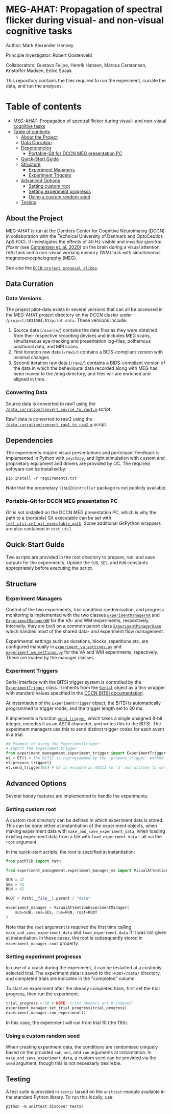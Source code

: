 # MEG-AHAT: Propagation of spectral flicker during visual- and non-visual cognitive tasks

Author: Mark Alexander Henney

Principle Investigator: Robert Oostenveld

Collaborators: Gustavo Feijoo, Henrik Hansen, Marcus Carstensen, Kristoffer Madsen, Eelke Spaak

This repository contains the files required to run the experiment, currate the data, and run the analyses.

# Table of contents

- [MEG-AHAT: Propagation of spectral flicker during visual- and non-visual cognitive tasks](#meg-ahat-propagation-of-spectral-flicker-during-visual--and-non-visual-cognitive-tasks)
- [Table of contents](#table-of-contents)
  - [About the Project ](#about-the-project-)
  - [Data Curration ](#data-curration-)
  - [Dependencies ](#dependencies-)
    - [Portable-Git for DCCN MEG presentation PC](#portable-git-for-dccn-meg-presentation-pc)
  - [Quick-Start Guide ](#quick-start-guide-)
  - [Structure ](#structure-)
    - [Experiment Managers ](#experiment-managers-)
    - [Experiment Triggers ](#experiment-triggers-)
  - [Advanced Options ](#advanced-options-)
    - [Setting custom root ](#setting-custom-root-)
    - [Setting experiment progresss ](#setting-experiment-progresss-)
    - [Using a custom random seed ](#using-a-custom-random-seed-)
  - [Testing](#testing)

## About the Project <a name="about"></a>

MEG-AHAT is run at the Donders Center for Cognitive Neuroimaing (DCCN) in collaboration with the Technical University of Denmark and OptoCeutics ApS (OC).
It investigates the effects of 40 Hz visible and *invisible spectral flicker* (see [Carstensen et. al. 2020](https://doi.org/10.1117/12.2544338)) on the brain during a visual attention (VA) task and a non-visual working memory (WM) task with simultaneous megnetoencephalography (MEG).

See also the 
[`DCCN project proposal slides`](protocol/Invisible-Flicker_aka_MEG-AHAT_project_PPM.pptx).

## Data Curration <a name="data-curration"></a>

### Data Versions
The project pilot-data exists in several versions that can all be accessed in the MEG-AHAT
project directory on the DCCN cluster under `/project/3031004.01/pilot-data`. These versions
include:

1. Source data (`/source/`) contains the data files as they were obtained from their
    respective recording devices and includes MEG scans, simultaneous eye-tracking
    and presentation log-files, polhemous positional data, and MRI scans.
2. First iteration raw data (`/raw1/`) contains a BIDS-compliant version with minimal
    changes
2. Second iteration raw data (`/raw2/`) contains a BIDS-compliant version of the data
    in which the behevioural data recorded along with MEG has been moved to the /meg
    directory, and files will are enriched and aligned in time.

### Converting Data

Source data is converted to raw1 using the 
[`/data_curration/convert_source_to_raw1.m`](data_curration/convert_source_to_raw1.m) script.

Raw1 data is converted to raw2 using the 
[`/data_curration/convert_raw1_to_raw2.m`](data_curration/convert_raw1_to_raw2.m) script.


## Dependencies <a name="dependencies"></a>

The experiments require visual presentations and participant feedback is implemented in Python with `psychopy`, and light stimulation with custom and proprietary equipment and drivers are provided by OC. The required software can be installed by:

```
pip install -r requirements.txt
```

Note that the proprietary `libLEDController` package is not publicly available.

### Portable-Git for DCCN MEG presentation PC

Git is not installed on the DCCN MEG presentation PC, which is why the path to a (portable) Git executable can be set with [`test_util.set_git_executable_path`](tests/test_util.py#L36). Some additional GitPython wrappers are also contained in `test_util`.


## Quick-Start Guide <a name="quickstart"></a>

Two scripts are provided in the root directory to prepare, run, and save outputs for the experiments. Update the `SUB`, `SES`, and `RUN` constants appropriately before executing the script.

## Structure <a name="structure"></a>

### Experiment Managers <a name="managers"></a>

Control of the two experiments, trial condition randomisation, and progress monitoring is implemented with the two classes 
[`ExperimentManagerVA`](experiment_management/experiment_manager_va.py#L15)
and [`ExperimentManagerWM`](experiment_management/experiment_manager_wm.py#L13) for the VA- and WM-experiments, respectively. Internally, they are built on a common parent class [`ExperimentManagerBase`](experiment_management/experiment_manager_base.py#L11) which handles most of the shared data- and experiment flow management.

Experimental settings such as durations, blocks, repetitions etc. are configured manually in [`experiment_va_settings.py`](experiment_management/experiment_va_settings.py) and [`experiment_wm_settings.py`](experiment_management/experiment_wm_settings.py) for the VA and WM experiments, repectively. These are loaded by the manager classes.

### Experiment Triggers <a name="triggers"></a>

Serial interface with the BITSI trigger system is controlled by the [`ExperimentTrigger`](experiment_management/experiment_trigger.py#L27) class. It inherits from the [`Serial`](https://pyserial.readthedocs.io/en/latest/pyserial_api.html) object as a thin wrapper with standard values specified in the [DCCN BITSI documentation](https://intranet.donders.ru.nl/index.php?id=lab-bitsi&no_cache=1&sword_list%5B%5D=bitsi).

At instantiation of the `ExperimentTrigger` object, the BITSI is automatically programmed to trigger mode, and the trigger length set to 30 ms.

It implements a function [`send_trigger`](experiment_management/experiment_trigger.py#L118), which takes a single unsigned 8-bit integer, encodes it as an ASCII character, and writes this to the BITSI. The experiment managers use this to send distinct trigger codes for each event in a trial.

```python
## Example of using the ExperimentTrigger
# Import the experiment trigger
from experiment_management.experiment_trigger import ExperimentTrigger as ET
et = ET() # The BITSI is reprogrammed by the `prepare_trigger` method
et.prepare_trigger()
et.send_trigger(65) # 65 is encoded as ASCII to 'A' and written to serial
```

## Advanced Options <a name="advanced"></a>

Several handy features are implemented to handle the experiments.

### Setting custom root <a name="root"></a>

A custom root directory can be defined in which experiment data is stored. This can be done either at instantiation of the experiment objects, when making experiment data with `make_and_save_experiment_data`, when loading existing experiment data from a file with `load_experiment_data` - all via the `root` argument.

In the quick-start scripts, the root is specified at instantiation:

```python
from pathlib import Path

from experiment_management.experiment_manager_va import VisualAttentionExperimentManager

SUB = 42
SES = 42
RUN = 42

ROOT = Path(__file__).parent / "data"

experiment_manager = VisualAttentionExperimentManager(
    sub=SUB, ses=SES, run=RUN, root=ROOT
)
```

Note that the `root` argument is required the first time calling `make_and_save_experiment_data` and `load_experiment_data` if it was not given at instantiation. In these cases, the root is subsequently stored in `experiment_manager.root` property.

### Setting experiment progresss <a name="progress"></a>

In case of a crash during the experiment, it can be restarted at a customly selected trial. The experiment data
is saved to the `>ROOT</data/` directory, and completed trials are indicates in the "completed" column.

To start an experiment after the already completed trials, first set the trial progress, then run the experiment:

```python
trial_progress = 10 # NOTE: trial numbers are 0-indexed
experiment_manager.set_trial_progress(trial_progress)
experiment_manager.run_experiment()
```

In this case, the experiment will run from trial 10 (the 11th).

### Using a custom random seed <a name="seed"></a>

When creating experiment data, the conditions are randomised uniquely based on the provided `sub`, `ses`, and `run` arguments at instantiation. In `make_and_save_experiment_data`, a custom seed can be provided via the `seed` argument, though this is not necessarly desireble.

## Testing

A test suite is provided in `tests/` based on the `unittest`-module available in the standard Python library. To run this locally, use:

```
python -m unittest discover tests/
```

